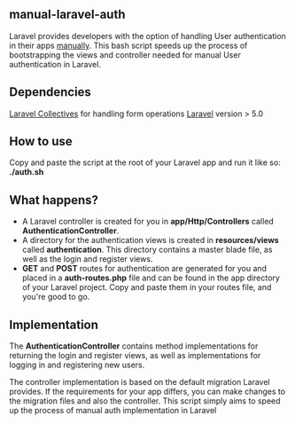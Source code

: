 ## manual-laravel-auth
Laravel provides developers with the option of handling User authentication in their apps [manually](https://laravel.com/docs/5.3/authentication#authenticating-users). This bash script speeds up the process of bootstrapping the views and controller needed for manual User authentication in Laravel.

## Dependencies
[Laravel Collectives](https://laravelcollective.com/docs/5.3/html) for handling form operations
[Laravel](https://laravel.com/) version > 5.0

## How to use
Copy and paste the script at the root of your Laravel app and run it like so: **./auth.sh**

## What happens?
* A Laravel controller is created for you in **app/Http/Controllers** called **AuthenticationController**.
* A directory for the authentication views is created in **resources/views** called **authentication**. This directory contains a master blade file, as well as the login and register views.
* **GET** and **POST** routes for authentication are generated for you and placed in a **auth-routes.php** file and can be found in the app directory of your Laravel project. Copy and paste them in your routes file, and you're good to go.

## Implementation
The **AuthenticationController** contains method implementations for returning the login and register views, as well as implementations for logging in and registering new users.

The controller implementation is based on the default migration Laravel provides. If the requirements for your app differs, you can make changes to the migration files and also the controller. This script simply aims to speed up the process of manual auth implementation in Laravel
